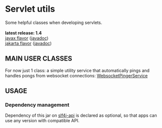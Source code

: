 # Servlet utils

Some helpful classes when developing servlets.<br/>
<br/>
**latest release: 1.4**<br/>
[javax flavor](https://search.maven.org/artifact/pl.morgwai.base/servlet-utils/1.4-javax/jar)
([javadoc](https://javadoc.io/doc/pl.morgwai.base/servlet-utils/1.4-javax))<br/>
[jakarta flavor](https://search.maven.org/artifact/pl.morgwai.base/servlet-utils/1.4-jakarta/jar)
([javadoc](https://javadoc.io/doc/pl.morgwai.base/servlet-utils/1.4-jakarta))


## MAIN USER CLASSES

For now just 1 class: a simple utility service that automatically pings and handles pongs from websocket connections: [WebsocketPingerService](src/main/java/pl/morgwai/base/servlet/utils/WebsocketPingerService.java)


## USAGE

### Dependency management
Dependency of this jar on [slf4j-api](https://search.maven.org/artifact/org.slf4j/slf4j-api) is declared as optional, so that apps can use any version with compatible API.
